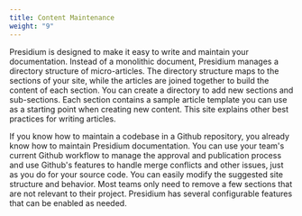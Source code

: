 ```yaml
---
title: Content Maintenance
weight: "9"
---
```


Presidium is designed to make it easy to write and maintain your documentation. Instead of a monolithic document, Presidium manages a directory structure of micro-articles. The directory structure maps to the sections of your site, while the articles are joined together to build the content of each section. You can create a directory to add new sections and sub-sections. Each section contains a sample article template you can use as a starting point when creating new content. This site explains other best practices for writing articles.

If you know how to maintain a codebase in a Github repository, you already know how to maintain Presidium documentation. You can use your team's current Github workflow to manage the approval and publication process and use Github's features to handle merge conflicts and other issues, just as you do for your source code.
You can easily modify the suggested site structure and behavior. Most teams only need to remove a few sections that are not relevant to their project. Presidium has several configurable features that can be enabled as needed.
